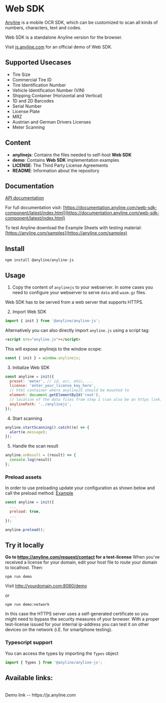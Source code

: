 # Web SDK

[Anyline](https://www.anyline.com) is a mobile OCR SDK, which can be customized to scan all kinds of numbers, characters, text and codes.

Web SDK is a standalone Anyline version for the browser.

Visit [js.anyline.com](https://js.anyline.com) for an official demo of Web SDK.

## Supported Usecases

- Tire Size
- Commercial Tire ID
- Tire Identification Number
- Vehicle Identification Number (VIN)
- Shipping Container (Horizontal and Vertical)
- 1D and 2D Barcodes
- Serial Number
- License Plate
- MRZ
- Austrian and German Drivers Licenses
- Meter Scanning

## Content

- **anylinejs**: Contains the files needed to self-host **Web SDK**
- **demo**: Contains **Web SDK** implementation examples
- **LICENSE**: The Third Party License Agreements
- **README**: Information about the repository

## Documentation

[API documentation](https://js.anyline.com/release/53.4.0/docs/index.html)

For full documentation visit: [https://documentation.anyline.com/web-sdk-component/latest/index.html](https://documentation.anyline.com/web-sdk-component/latest/index.html)

To test Anyline download the Example Sheets with testing material: [https://anyline.com/samples](https://anyline.com/samples)

## Install

`npm install @anyline/anyline-js`

## Usage

1. Copy the content of `anylinejs` to your webserver. In some cases you need to configure your webserver to serve `data` and `wasm.gz` files.

Web SDK has to be served from a web server that supports HTTPS.

2. Import Web SDK

```JavaScript
import { init } from '@anyline/anyline-js';
```

Alternatively you can also directly import `anyline.js` using a script tag:

```HTML
<script src="anyline.js"></script>
```

This will expose anylinejs to the window scope:

```JavaScript
const { init } = window.anylinejs;
```

3. Initialize Web SDK

```JavaScript
const anyline = init({
  preset: 'meter', // id, ocr, ehic, ...
  license: 'enter_your_license_key_here',
  // html container where anylineJS should be mounted to
  element: document.getElementById('root'),
  // location of the data files from step 1 (can also be an https link)
  anylinePath: '../anylinejs',
});
```

4. Start scanning

```JavaScript
anyline.startScanning().catch((e) => {
  alert(e.message);
});
```

5. Handle the scan result

```JavaScript
anyline.onResult = (result) => {
  console.log(result)
};
```

### Preload assets

In order to use preloading update your configuration as shown below and call the preload method. [Example](demo/preload-example.js)

```JavaScript
const anyline = init({
  ...
  preload: true,
  ...
});

anyline.preload();
```

## Try it locally

**Go to https://anyline.com/request/contact for a test-license**
When you've received a license for your domain, edit your host file to route your domain to localhost. Then:

`npm run demo`

Visit http://yourdomain.com:8080/demo

or

`npm run demo:network`

In this case the HTTPS server uses a self-generated certificate so you might need to bypass the security measures of your browser. With a proper test-license issued for your internal ip-address you can test it on other devices on the network (i.E. for smartphone testing).

### Typescript support

You can access the types by importing the `Types` object

```JavaScript
import { Types } from '@anyline/anyline-js';
```

## Available links:

<br>
Demo link -- https://js.anyline.com 
<br>
